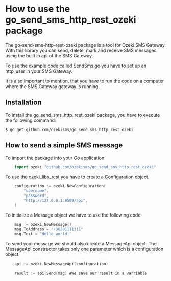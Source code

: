 # How to use the go_send_sms_http_rest_ozeki package
 
 The go-send-sms-http-rest-ozeki package is a tool for Ozeki SMS Gateway. With this library you can send, delete, mark and receive SMS messages using the built in api of the SMS Gateway.

To use the example code called SendSms.go you have to set up an http_user in your SMS Gateway.

It is also important to mention, that you have to run the code on a computer where the SMS Gateway gateway is running.

## Installation

To install the go_send_sms_http_rest_ozeki package, you have to execute the following command:

    $ go get github.com/ozekisms/go_send_sms_http_rest_ozeki

## How to send a simple SMS message

To import the package into your Go application:

```go
    import ozeki "github.com/ozekisms/go_send_sms_http_rest_ozeki"
```

 To use the ozeki_libs_rest you have to create a Configuration object.
```go
    configuration := ozeki.NewConfiguration(
        "username",
        "password",
        "http://127.0.0.1:9509/api",
    )
```
To initialize a Message object we have to use the following code:

```go
    msg := ozeki.NewMessage()
    msg.ToAddress = "+36201111111"
    msg.Text = "Hello world!"
```
To send your message  we should also create a MessageApi object.
The MessageApi constructor takes only one parameter which is a configuration object.

```go
    api := ozeki.NewMessageApi(configuration)
    
    result := api.Send(msg) #We save our result in a varriable
```
